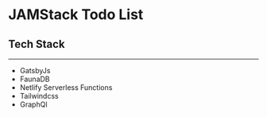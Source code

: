 # JAMStack Todo List

## Tech Stack

---

- GatsbyJs
- FaunaDB
- Netlify Serverless Functions
- Tailwindcss
- GraphQl
